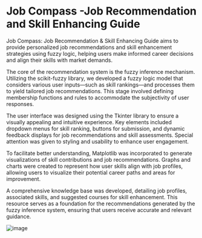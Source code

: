 # Job Compass -Job Recommendation and Skill Enhancing Guide
Job Compass: Job Recommendation & Skill Enhancing Guide aims to provide personalized job recommendations and skill enhancement strategies using fuzzy logic, helping users make informed career decisions and align their skills with market demands. 

The core of the recommendation system is the fuzzy inference mechanism. Utilizing the scikit-fuzzy library, we developed a fuzzy logic model that considers various user inputs—such as skill rankings—and processes them to yield tailored job recommendations. This stage involved defining membership functions and rules to accommodate the subjectivity of user responses.

The user interface was designed using the Tkinter library to ensure a visually appealing and intuitive experience. Key elements included dropdown menus for skill ranking, buttons for submission, and dynamic feedback displays for job recommendations and skill assessments. Special attention was given to styling and usability to enhance user engagement.

To facilitate better understanding, Matplotlib was incorporated to generate visualizations of skill contributions and job recommendations. Graphs and charts were created to represent how user skills align with job profiles, allowing users to visualize their potential career paths and areas for improvement.

A comprehensive knowledge base was developed, detailing job profiles, associated skills, and suggested courses for skill enhancement. This resource serves as a foundation for the recommendations generated by the fuzzy inference system, ensuring that users receive accurate and relevant guidance.

![image](https://github.com/user-attachments/assets/17cd8d10-d35f-457e-b7c9-bba43277f36f)
